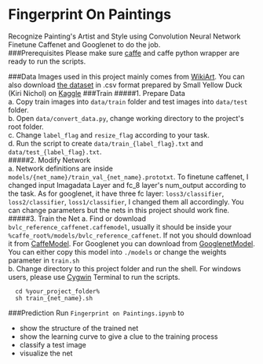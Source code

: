# Fingerprint On Paintings
Recognize Painting's Artist and Style using Convolution Neural Network  
Finetune Caffenet and Googlenet to do the job.  
###Prerequisites
Please make sure [caffe](http://caffe.berkeleyvision.org/installation.html) and caffe python wrapper are ready to run the scripts.

###Data
Images used in this project mainly comes from [WikiArt](http://www.wikiart.org/). You can also download [the dataset](https://www.kaggle.com/c/painter-by-numbers/data) in .csv format prepared by Small Yellow Duck (Kiri Nichol) on [Kaggle](https://www.kaggle.com/) 
###Train
#####1. Prepare Data  
  a. Copy train images into `data/train` folder and test images into `data/test` folder.   
  b. Open `data/convert_data.py`, change working directory to the project's root folder.  
  c. Change `label_flag` and `resize_flag` according to your task.  
  d. Run the script to create `data/train_{label_flag}.txt` and `data/test_{label_flag}.txt`.  
#####2. Modify Network  
  a. Network definitions are inside `models/{net_name}/train_val_{net_name}.prototxt`. To finetune caffenet, I changed input Imagadata Layer and fc_8 layer's num_output according to the task. As for googlenet, it have three fc layer: `loss3/classifier`, `loss2/classifier`, `loss1/classifier`, I changed them all accordingly. You can change parameters but the nets in this project should work fine.
#####3. Train the Net
  a. Find or download `bvlc_reference_caffenet.caffemodel`, usually it should be inside your  `%caffe_root%/models/bvlc_reference_caffenet`. If not you should download it from [CaffeModel](http://dl.caffe.berkeleyvision.org/bvlc_reference_caffenet.caffemodel).  For Googlenet you can download from [GooglenetModel](http://dl.caffe.berkeleyvision.org/bvlc_googlenet.caffemodel).  
    You can either copy this model into `./models` or change the weights parameter in `train.sh`  
  b. Change directory to this project folder and run the shell. For windows users, please use [Cygwin](https://cygwin.com/index.html) Terminal to run the scripts.
  ```shell
    cd %your_project_folder%
    sh train_{net_name}.sh
  ```
###Prediction
Run `Fingerprint on Paintings.ipynb` to
* show the structure of the trained net
* show the learning curve to give a clue to the training process
* classify a test image
* visualize the net
